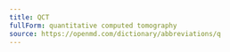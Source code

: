 ```yaml
---
title: QCT
fullForm: quantitative computed tomography
source: https://openmd.com/dictionary/abbreviations/q
---
```

